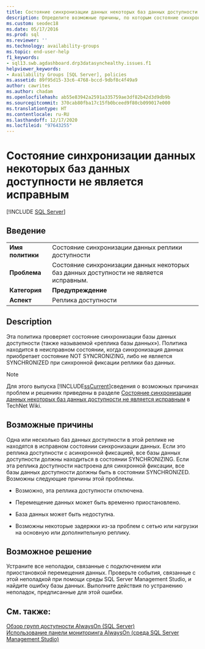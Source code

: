 ```yaml
---
title: Состояние синхронизации данных некоторых баз данных доступности не является исправным
description: Определите возможные причины, по которым состояние синхронизации данных у некоторых баз данных в группе доступности Always On — "не работоспособны".
ms.custom: seodec18
ms.date: 05/17/2016
ms.prod: sql
ms.reviewer: ''
ms.technology: availability-groups
ms.topic: end-user-help
f1_keywords:
- sql13.swb.agdashboard.drp3datasynchealthy.issues.f1
helpviewer_keywords:
- Availability Groups [SQL Server], policies
ms.assetid: 89f95d15-33c6-4768-bccd-9dbf8c4f49a9
author: cawrites
ms.author: chadam
ms.openlocfilehash: ab55e83942a2591a335759ae3df82b42d3d9db9b
ms.sourcegitcommit: 370cab80fba17c15fb0bceed9f80cb099017e000
ms.translationtype: HT
ms.contentlocale: ru-RU
ms.lasthandoff: 12/17/2020
ms.locfileid: "97643255"
---
```

# <a name="data-synchronization-state-of-some-availability-database-is-not-healthy"></a>Состояние синхронизации данных некоторых баз данных доступности не является исправным
[!INCLUDE [SQL Server](../../../includes/applies-to-version/sqlserver.md)]
    
## <a name="introduction"></a>Введение  
  
|||  
|-|-|  
|**Имя политики**|Состояние синхронизации данных реплики доступности|  
|**Проблема**|Состояние синхронизации данных некоторых баз данных доступности не является исправным.|  
|**Категория**|**Предупреждение**|  
|**Аспект**|Реплика доступности|  
  
## <a name="description"></a>Description  
 Эта политика проверяет состояние синхронизации базы данных доступности (также называемой «реплика базы данных»). Политика находится в неисправном состоянии, когда синхронизация данных приобретает состояние NOT SYNCRONIZING, либо не является SYNCHRONIZED при синхронной фиксации реплики баз данных.  
  
> [!NOTE]  
>  Для этого выпуска [!INCLUDE[ssCurrent](../../../includes/sscurrent-md.md)]сведения о возможных причинах проблем и решениях приведены в разделе [Состояние синхронизации данных некоторых баз данных доступности не является исправным](https://go.microsoft.com/fwlink/p/?LinkId=220863) в TechNet Wiki.  
  
## <a name="possible-causes"></a>Возможные причины  
 Одна или несколько баз данных доступности в этой реплике не находятся в исправном состоянии синхронизации данных. Если это реплика доступности с асинхронной фиксацией, все базы данных доступности должны находиться в состоянии SYNCHRONIZING. Если эта реплика доступности настроена для синхронной фиксации, все базы данных доступности должны быть в состоянии SYNCHRONIZED. Возможны следующие причины этой проблемы.  
  
-   Возможно, эта реплика доступности отключена.  
  
-   Перемещение данных может быть временно приостановлено.  
  
-   База данных может быть недоступна.  
  
-   Возможны некоторые задержки из-за проблем с сетью или нагрузки на основную или дополнительную реплику.  
  
## <a name="possible-solution"></a>Возможное решение  
 Устраните все неполадки, связанные с подключением или приостановкой перемещения данных. Проверьте события, связанные с этой неполадкой при помощи среды SQL Server Management Studio, и найдите ошибку базы данных. Выполните действия по устранению неполадок, предписанные для этой ошибки.  
  
## <a name="see-also"></a>См. также:  
 [Обзор групп доступности AlwaysOn (SQL Server)](../../../database-engine/availability-groups/windows/overview-of-always-on-availability-groups-sql-server.md)   
 [Использование панели мониторинга AlwaysOn (среда SQL Server Management Studio)](../../../database-engine/availability-groups/windows/use-the-always-on-dashboard-sql-server-management-studio.md)  
  
  
